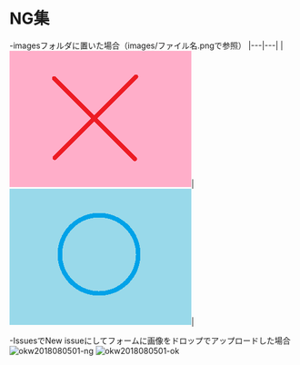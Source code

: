 # NG集

-imagesフォルダに置いた場合（images/ファイル名.pngで参照）
|---|---|
|![okw2018080501-ng](images/okw2018080501-ng.png)|![okw2018080501-ok](images/okw2018080501-ok.png)|

-IssuesでNew issueにしてフォームに画像をドロップでアップロードした場合
![okw2018080501-ng](https://user-images.githubusercontent.com/2066921/43681933-a6d19e96-989d-11e8-9842-cb74d6b07fa8.png)
![okw2018080501-ok](https://user-images.githubusercontent.com/2066921/43681934-aa532346-989d-11e8-9686-edf1f6f6e698.png)

